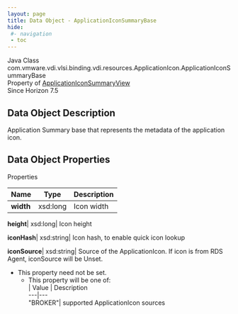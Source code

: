 ```yaml
---
layout: page
title: Data Object - ApplicationIconSummaryBase
hide:
 #- navigation
 - toc
---
```






Java Class
    com.vmware.vdi.vlsi.binding.vdi.resources.ApplicationIcon.ApplicationIconSummaryBase  
Property of
     [ApplicationIconSummaryView](vdi.resources.ApplicationIcon.ApplicationIconSummaryView.md#field_detail)  
Since 
    Horizon 7.5

## Data Object Description 

Application Summary base that represents the metadata of the application icon. 

## Data Object Properties

Properties

Name |  Type |  Description   
---|---|---  
**width**|  xsd:long|  Icon width   
  
**height**|  xsd:long|  Icon height   
  
**iconHash**|  xsd:string|  Icon hash, to enable quick icon lookup   
  
**iconSource**|  xsd:string|  Source of the ApplicationIcon. If icon is from RDS Agent, iconSource will be Unset.   


* This property need not be set.
  * This property will be one of:  
|  Value |  Description   
---|---  
"BROKER"| supported ApplicationIcon sources  

  
  
  
   
  
  

